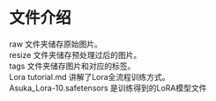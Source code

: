 # 文件介绍

raw 文件夹储存原始图片。  
resize 文件夹储存预处理过后的图片。  
tags 文件夹储存图片和对应的标签。  
Lora tutorial.md 讲解了Lora全流程训练方式。  
Asuka_Lora-10.safetensors 是训练得到的LoRA模型文件
